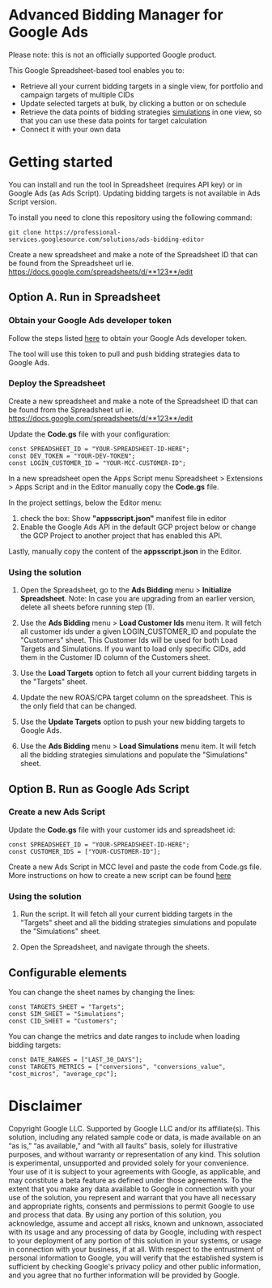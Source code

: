 # Advanced Bidding Manager for Google Ads

Please note: this is not an officially supported Google product.

This Google Spreadsheet-based tool enables you to:
 * Retrieve all your current bidding targets in a single view, for portfolio and campaign targets of multiple CIDs
 * Update selected targets at bulk, by clicking a button or on schedule
 * Retrieve the data points of bidding strategies [simulations](https://support.google.com/google-ads/answer/2470105) in one view, so that you can use these data points for target calculation
 * Connect it with your own data

# Getting started

You can install and run the tool in Spreadsheet (requires API key) or in Google 
Ads (as Ads Script).
Updating bidding targets is not available in Ads Script version.

To install you need to clone this repository using the following command:
```
git clone https://professional-services.googlesource.com/solutions/ads-bidding-editor
```

Create a new spreadsheet and make a note of the Spreadsheet ID that can be found
from the Spreadsheet url ie. https://docs.google.com/spreadsheets/d/**123**/edit

## Option A. Run in Spreadsheet

### Obtain your Google Ads developer token

Follow the steps listed [here](https://developers.google.com/google-ads/api/docs/first-call/dev-token)
to obtain your Google Ads developer token.

The tool will use this token to pull and push bidding strategies data to Google Ads.

### Deploy the Spreadsheet

Create a new spreadsheet and make a note of the Spreadsheet ID that can be found 
from the Spreadsheet url ie. https://docs.google.com/spreadsheets/d/**123**/edit

Update the **Code.gs** file with your configuration:
```
const SPREADSHEET_ID = "YOUR-SPREADSHEET-ID-HERE";
const DEV_TOKEN = "YOUR-DEV-TOKEN";
const LOGIN_CUSTOMER_ID = "YOUR-MCC-CUSTOMER-ID";
```

In a new spreadsheet open the Apps Script menu Spreadsheet > Extensions > Apps Script
and in the Editor manually copy the **Code.gs** file.

In the project settings, below the Editor menu:

1) check the box: Show **"appsscript.json"** manifest file in editor
2) Enable the Google Ads API in the default GCP project below or change the
GCP Project to another project that has enabled this API.

Lastly, manually copy the content of the **appsscript.json** in the Editor.

### Using the solution

 1. Open the Spreadsheet, go to the **Ads Bidding** menu > **Initialize Spreadsheet**.
    Note: In case you are upgrading from an earlier version, delete all sheets before running step (1).

 2. Use the **Ads Bidding** menu > **Load Customer Ids** menu item.
    It will fetch all customer ids under a given LOGIN_CUSTOMER_ID and populate the "Customers" sheet.
    This Customer Ids will be used for both Load Targets and Simulations.
    If you want to load only specific CIDs, add them in the Customer ID column of the Customers sheet.

 3. Use the **Load Targets** option to fetch all your current bidding targets in the "Targets" sheet.

 4. Update the new ROAS/CPA target column on the spreadsheet. This is the only field that can be changed.

 5. Use the **Update Targets** option to push your new bidding targets to Google Ads.

 6. Use the **Ads Bidding** menu > **Load Simulations** menu item.
    It will fetch all the bidding strategies simulations and populate the "Simulations" sheet.

## Option B. Run as Google Ads Script

### Create a new Ads Script

Update the **Code.gs** file with your customer ids and spreadsheet id:
```
const SPREADSHEET_ID = "YOUR-SPREADSHEET-ID-HERE";
const CUSTOMER_IDS = ["YOUR-CUSTOMER-ID"];
```

Create a new Ads Script in MCC level and paste the code from Code.gs file.
More instructions on how to create a new script can be found
[here](https://developers.google.com/google-ads/scripts/docs/getting-started#manager-accounts)

### Using the solution

1. Run the script. It will fetch all your current bidding targets in the 
   "Targets" sheet and all the bidding strategies simulations and populate the 
   "Simulations" sheet.

2. Open the Spreadsheet, and navigate through the sheets.

## Configurable elements

You can change the sheet names by changing the lines:
```
const TARGETS_SHEET = "Targets";
const SIM_SHEET = "Simulations";
const CID_SHEET = "Customers";
```

You can change the metrics and date ranges to include when loading bidding targets:
```
const DATE_RANGES = ["LAST_30_DAYS"];
const TARGETS_METRICS = ["conversions", "conversions_value", "cost_micros", "average_cpc"];
```

# Disclaimer

Copyright Google LLC. Supported by Google LLC and/or its affiliate(s). This solution, including any related sample code or data, is made available on an “as is,” “as available,” and “with all faults” basis, solely for illustrative purposes, and without warranty or representation of any kind. This solution is experimental, unsupported and provided solely for your convenience. Your use of it is subject to your agreements with Google, as applicable, and may constitute a beta feature as defined under those agreements.  To the extent that you make any data available to Google in connection with your use of the solution, you represent and warrant that you have all necessary and appropriate rights, consents and permissions to permit Google to use and process that data.  By using any portion of this solution, you acknowledge, assume and accept all risks, known and unknown, associated with its usage and any processing of data by Google, including with respect to your deployment of any portion of this solution in your systems, or usage in connection with your business, if at all. With respect to the entrustment of personal information to Google, you will verify that the established system is sufficient by checking Google's privacy policy and other public information, and you agree that no further information will be provided by Google.

